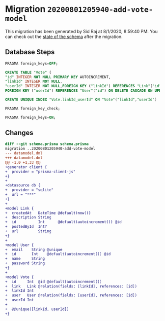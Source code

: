 # Migration `20200801205940-add-vote-model`

This migration has been generated by Sid Raj at 8/1/2020, 8:59:40 PM.
You can check out the [state of the schema](./schema.prisma) after the migration.

## Database Steps

```sql
PRAGMA foreign_keys=OFF;

CREATE TABLE "Vote" (
"id" INTEGER NOT NULL PRIMARY KEY AUTOINCREMENT,
"linkId" INTEGER NOT NULL,
"userId" INTEGER NOT NULL,FOREIGN KEY ("linkId") REFERENCES "Link"("id") ON DELETE CASCADE ON UPDATE CASCADE,
FOREIGN KEY ("userId") REFERENCES "User"("id") ON DELETE CASCADE ON UPDATE CASCADE)

CREATE UNIQUE INDEX "Vote.linkId_userId" ON "Vote"("linkId","userId")

PRAGMA foreign_key_check;

PRAGMA foreign_keys=ON;
```

## Changes

```diff
diff --git schema.prisma schema.prisma
migration ..20200801205940-add-vote-model
--- datamodel.dml
+++ datamodel.dml
@@ -1,0 +1,33 @@
+generator client {
+  provider = "prisma-client-js"
+}
+
+datasource db {
+  provider = "sqlite"
+  url = "***"
+}
+
+model Link {
+  createdAt   DateTime @default(now())
+  description String
+  id          Int      @default(autoincrement()) @id
+  postedById  Int?
+  url         String
+}
+
+model User {
+  email    String @unique
+  id       Int    @default(autoincrement()) @id
+  name     String
+  password String
+}
+
+model Vote {
+  id     Int  @id @default(autoincrement())
+  link   Link @relation(fields: [linkId], references: [id])
+  linkId Int
+  user   User @relation(fields: [userId], references: [id])
+  userId Int
+
+  @@unique([linkId, userId])
+}
```


